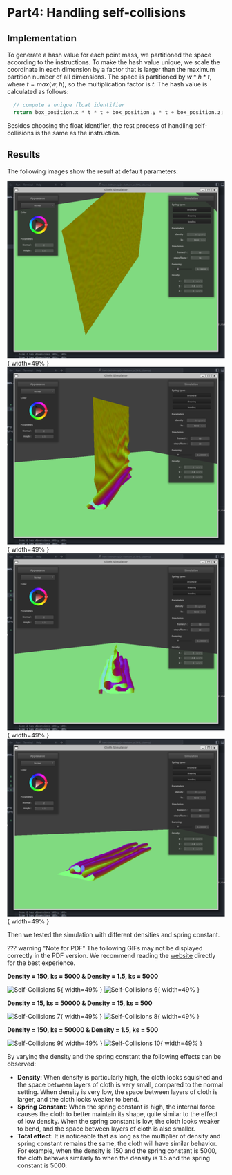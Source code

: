 # Part4: Handling self-collisions

## Implementation

To generate a hash value for each point mass, we partitioned the space according to the instructions. To make the hash value unique, we scale the coordinate in each dimension by a factor that is larger than the maximum partition number of all dimensions. The space is partitioned by $w * h * t$, where $t = max(w,h)$, so the multiplication factor is $t$. The hash value is calculated as follows:

```cpp
  // compute a unique float identifier
  return box_position.x * t * t + box_position.y * t + box_position.z;
```

Besides choosing the float identifier, the rest process of handling self-collisions is the same as the instruction.

## Results

The following images show the result at default parameters:

![Self-Collisions 1](../images/hw4/part4/hw4part4_initial.png){ width=49% }
![Self-Collisions 2](../images/hw4/part4/hw4part4_firstcollision.png){ width=49% }
![Self-Collisions 3](../images/hw4/part4/hw4part4_multiplecollision.png){ width=49% }
![Self-Collisions 4](../images/hw4/part4/hw4part4_restfulstate.png){ width=49% }

Then we tested the simulation with different densities and spring constant.

??? warning "Note for PDF"
    The following GIFs may not be displayed correctly in the PDF version. We recommend reading the [website](https://cal-cs184-student.github.io/hw-webpages-sp24-RuhaoT) directly for the best experience.

**Density = 150, ks = 5000 & Density = 1.5, ks = 5000**

![Self-Collisions 5](../images/hw4/part4/hw4part4d150k5000.gif){ width=49% }
![Self-Collisions 6](../images/hw4/part4/hw4part4d1.5k5000.gif){ width=49% }

**Density = 15, ks = 50000 & Density = 15, ks = 500**

![Self-Collisions 7](../images/hw4/part4/hw4part4d15k50000.gif){ width=49% }
![Self-Collisions 8](../images/hw4/part4/hw4part4d15k500.gif){ width=49% }

**Density = 150, ks = 50000 & Density = 1.5, ks = 500**

![Self-Collisions 9](../images/hw4/part4/hw4part4d150k50000.gif){ width=49% }
![Self-Collisions 10](../images/hw4/part4/hw4part4d1.5k500.gif){ width=49% }

By varying the density and the spring constant the following effects can be observed:

- **Density**: When density is particularly high, the cloth looks squished and the space between layers of cloth is very small, compared to the normal setting. When density is very low, the space between layers of cloth is larger, and the cloth looks weaker to bend.
- **Spring Constant**: When the spring constant is high, the internal force causes the cloth to better maintain its shape, quite similar to the effect of low density. When the spring constant is low, the cloth looks weaker to bend, and the space between layers of cloth is also smaller.
- **Total effect**: It is noticeable that as long as the multiplier of density and spring constant remains the same, the cloth will have similar behavior. For example, when the density is 150 and the spring constant is 5000, the cloth behaves similarly to when the density is 1.5 and the spring constant is 5000.